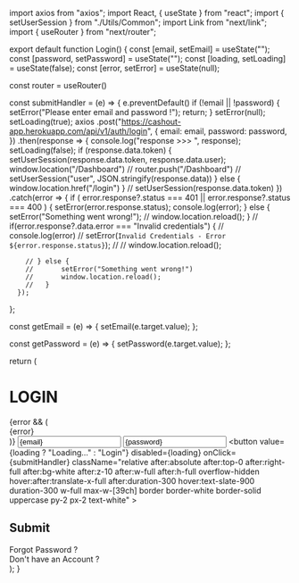 import axios from "axios";
import React, { useState } from "react";
import { setUserSession } from "./Utils/Common";
import Link from "next/link";
import { useRouter } from "next/router";

export default function Login() {
  const [email, setEmail] = useState("");
  const [password, setPassword] = useState("");
  const [loading, setLoading] = useState(false);
  const [error, setError] = useState(null);

  const router = useRouter()

  const submitHandler = (e) => {
    e.preventDefault()
    if (!email || !password) {
      setError("Please enter email and password !");
      return;
    }
    setError(null);
    setLoading(true);
    axios
      .post("https://cashout-app.herokuapp.com/api/v1/auth/login", {
        email: email,
        password: password,
      })
      .then(response => {
        console.log("response >>> ", response);
        setLoading(false);
        if (response.data.token) {
          setUserSession(response.data.token, response.data.user);
          window.location("/Dashboard")
          // router.push("/Dashboard")
          // setUserSession("user", JSON.stringify(response.data))
        } else {
          window.location.href("/login")
        }
        // setUserSession(response.data.token)
      })
      .catch(error => {
        if (
          error.response?.status === 401 ||
          error.response?.status === 400
        ) {
          setError(error.response.status);
          console.log(error);
        } else {
          setError("Something went wrong!");
          // window.location.reload();
        }
        // if(error.response?.data.error ===  "Invalid credentials") {
        //   console.log(error)
        //   setError(`Invalid Credentials - Error ${error.response.status}`);
        //   //  window.location.reload();

        // } else {
        //       setError("Something went wrong!")
        //       window.location.reload();
        //   }
      });
  };

  const getEmail = (e) => {
    setEmail(e.target.value);
  };

  const getPassword = (e) => {
    setPassword(e.target.value);
  };

  return (
    <div className="select-none text-xs sm:text-xl justify-center flex flex-col gap-4 sm:gap-6 items-center h-screen">
      <h1 className="sm:text-3xl mb-2 text-white font-sans text-3xl">LOGIN</h1>
      {error && (
        <div className="text-center w-full max-w-[39ch] border border-solid border-rose-700 text-rose-300 py-2">
          {error}
        </div>
      )}
      <input
        type="text"
        value={email}
        onChange={getEmail}
        className="duration-300 border-b-2 border-solid border-black focus:border-cyan-300 outline-none font-sans font-bold py-3 px-3 w-full max-w-[45ch] text-slate-900"
        placeholder="Please Enter Email Address"
      />
      <input
        value={password}
        onChange={getPassword}
        type="text"
        className="duration-300 border-b-2 border-solid border-black focus:border-cyan-300 outline-none font-sans font-bold py-3 px-3 w-full max-w-[45ch] text-slate-900"
        placeholder="Please Enter Password"
      />
      <button
        value={loading ? "Loading..." : "Login"}
        disabled={loading}
        onClick={submitHandler}
        className="relative after:absolute after:top-0 after:right-full after:bg-white after:z-10 after:w-full after:h-full overflow-hidden hover:after:translate-x-full after:duration-300 hover:text-slate-900
      duration-300 w-full max-w-[39ch] border border-white border-solid uppercase py-2 px-2 text-white"
      >
        <h2 className="relative z-30"> Submit</h2>
      </button>
      <div className="flex mt-1 gap-4 text-center justify-center select-none">
        <div className="py-1 px-1 font-sans bg-hover:red font-bold text-1xl text-slate-200 bg-cyan-700">
          <Link href="/forgotPassword">Forgot Password ?</Link>
        </div>
        <div className="py-1 px-1 font-sans bg-hover:red font-bold text-1xl text-slate-200 bg-cyan-700">
          <Link href="/register">Don't have an Account ?</Link>
        </div>
      </div>
    </div>
  );
}
